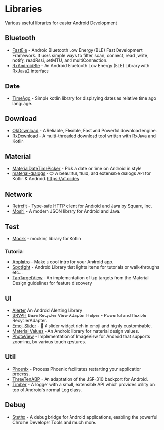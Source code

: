 # Libraries

Various useful libraries for easier Android Development

## Bluetooth

* [FastBle](https://github.com/Jasonchenlijian/FastBle) - Android Bluetooth Low Energy (BLE) Fast Development Framework. It uses simple ways to filter, scan, connect, read ,write, notify, readRssi, setMTU, and multiConnection.
* [RxAndroidBle](https://github.com/Polidea/RxAndroidBle) - An Android Bluetooth Low Energy (BLE) Library with RxJava2 interface

## Date

* [TimeAgo](https://github.com/marlonlom/timeago) - Simple kotlin library for displaying dates as relative time ago language.

## Download

* [OkDownload](https://github.com/lingochamp/okdownload) - A Reliable, Flexible, Fast and Powerful download engine.
* [RxDownload](https://github.com/ssseasonnn/RxDownload) - A multi-threaded download tool written with RxJava and Kotlin

## Material

* [MaterialDateTimePicker](https://github.com/wdullaer/MaterialDateTimePicker) - Pick a date or time on Android in style
* [material-dialogs](https://github.com/afollestad/material-dialogs) - 😍 A beautiful, fluid, and extensible dialogs API for Kotlin & Android. https://af.codes

## Network

* [Retrofit](https://github.com/square/retrofit) - Type-safe HTTP client for Android and Java by Square, Inc.
* [Moshi](https://github.com/square/moshi) - A modern JSON library for Android and Java.

## Test

* [Mockk](https://github.com/mockk/mockk) - mocking library for Kotlin

### Tutorial

* [AppIntro](https://github.com/AppIntro/AppIntro) - Make a cool intro for your Android app.
* [Spotlight](https://github.com/TakuSemba/Spotlight) - Android Library that lights items for tutorials or walk-throughs etc...
* [TapTargetView](https://github.com/KeepSafe/TapTargetView) - An implementation of tap targets from the Material Design guidelines for feature discovery

## UI

* [Alerter](https://github.com/Tapadoo/Alerter) An Android Alerting Library
* [BRVAH](https://github.com/CymChad/BaseRecyclerViewAdapterHelper) Base Recycler View Adapter Helper - Powerful and flexible RecyclerAdapter.
* [Emoji Slider](https://github.com/bernaferrari/EmojiSlider) - 🤯 A slider widget rich in emoji and highly customisable.
* [Material Values](https://github.com/AoDevBlue/MaterialValues) - An Android library for material design values.
* [PhotoView](https://github.com/chrisbanes/PhotoView) - Implementation of ImageView for Android that supports zooming, by various touch gestures.

## Util

* [Phoenix](https://github.com/JakeWharton/ProcessPhoenix) - Process Phoenix facilitates restarting your application process.
* [ThreeTenABP](https://github.com/JakeWharton/ThreeTenABP) - An adaptation of the JSR-310 backport for Android.
* [Timber](https://github.com/JakeWharton/timber) - A logger with a small, extensible API which provides utility on top of Android's normal Log class.

## Debug

* [Stetho](https://github.com/facebook/stetho) - A debug bridge for Android applications, enabling the powerful Chrome Developer Tools and much more.
